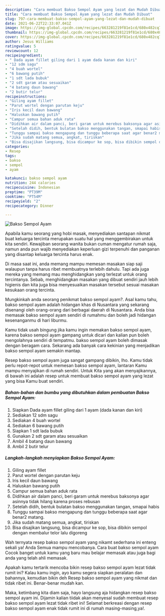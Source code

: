 ```yaml
---
description: "Cara membuat Bakso Sempol Ayam yang lezat dan Mudah Dibuat"
title: "Cara membuat Bakso Sempol Ayam yang lezat dan Mudah Dibuat"
slug: 797-cara-membuat-bakso-sempol-ayam-yang-lezat-dan-mudah-dibuat
date: 2021-06-22T22:33:07.041Z
image: https://img-global.cpcdn.com/recipes/663281219f81e1cd/680x482cq70/bakso-sempol-ayam-foto-resep-utama.jpg
thumbnail: https://img-global.cpcdn.com/recipes/663281219f81e1cd/680x482cq70/bakso-sempol-ayam-foto-resep-utama.jpg
cover: https://img-global.cpcdn.com/recipes/663281219f81e1cd/680x482cq70/bakso-sempol-ayam-foto-resep-utama.jpg
author: Jesus Williams
ratingvalue: 5
reviewcount: 12
recipeingredient:
- " Dada ayam fillet giling dari 1 ayam dada kanan dan kiri"
- "12 sdm sagu"
- "4 buah wortel"
- "6 bawang putih"
- "1 sdt lada bubuk"
- "2 sdt garam atau sesuaikan"
- "4 batang daun bawang"
- "2 butir telur"
recipeinstructions:
- "Giling ayam fillet"
- "Parut wortel dengan parutan keju"
- "Iris kecil daun bawang"
- "Haluskan bawang putih"
- "Campur semua bahan aduk rata"
- "Didihkan air dalam panci, beri garam untuk merebus baksonya agar asinnya tidak hilang karena proses rebusan"
- "Setelah didih, bentuk bulatan bakso menggunakan tangan, smapai habis"
- "Tunggu sampai bakso mengapung dan tunggu beberapa saat agar benar2 matang."
- "Jika sudah matang semua, angkat, tiriskan"
- "Bisa disajikan langsung, bisa dicampur ke sop, bisa dibikin sempol dengan membalur telor lalu digoreng"
categories:
- Resep
tags:
- bakso
- sempol
- ayam

katakunci: bakso sempol ayam 
nutrition: 244 calories
recipecuisine: Indonesian
preptime: "PT39M"
cooktime: "PT54M"
recipeyield: "2"
recipecategory: Dinner

---
```



![Bakso Sempol Ayam](https://img-global.cpcdn.com/recipes/663281219f81e1cd/680x482cq70/bakso-sempol-ayam-foto-resep-utama.jpg)

Apabila kamu seorang yang hobi masak, menyediakan santapan nikmat buat keluarga tercinta merupakan suatu hal yang menggembirakan untuk kita sendiri. Kewajiban seorang  wanita bukan cuman mengatur rumah saja, namun anda pun wajib menyediakan keperluan gizi terpenuhi dan panganan yang disantap keluarga tercinta harus enak.

Di masa  saat ini, anda memang mampu memesan masakan siap saji walaupun tanpa harus ribet membuatnya terlebih dahulu. Tapi ada juga mereka yang memang mau menghidangkan yang terlezat untuk orang tercintanya. Sebab, menghidangkan masakan yang dibuat sendiri jauh lebih higienis dan kita juga bisa menyesuaikan masakan tersebut sesuai masakan kesukaan orang tercinta. 



Mungkinkah anda seorang penikmat bakso sempol ayam?. Asal kamu tahu, bakso sempol ayam adalah hidangan khas di Nusantara yang sekarang disenangi oleh orang-orang dari berbagai daerah di Nusantara. Anda bisa memasak bakso sempol ayam sendiri di rumahmu dan boleh jadi hidangan kesenanganmu di hari liburmu.

Kamu tidak usah bingung jika kamu ingin memakan bakso sempol ayam, karena bakso sempol ayam gampang untuk dicari dan kalian pun boleh mengolahnya sendiri di tempatmu. bakso sempol ayam boleh dimasak dengan beragam cara. Sekarang ada banyak cara kekinian yang menjadikan bakso sempol ayam semakin mantap.

Resep bakso sempol ayam juga sangat gampang dibikin, lho. Kamu tidak perlu repot-repot untuk memesan bakso sempol ayam, lantaran Kamu mampu menyajikan di rumah sendiri. Untuk Kita yang akan menyajikannya, di bawah ini adalah resep untuk membuat bakso sempol ayam yang lezat yang bisa Kamu buat sendiri.

<!--inarticleads1-->

##### Bahan-bahan dan bumbu yang dibutuhkan dalam pembuatan Bakso Sempol Ayam:

1. Siapkan  Dada ayam fillet giling dari 1 ayam (dada kanan dan kiri)
1. Sediakan 12 sdm sagu
1. Sediakan 4 buah wortel
1. Sediakan 6 bawang putih
1. Siapkan 1 sdt lada bubuk
1. Gunakan 2 sdt garam atau sesuaikan
1. Ambil 4 batang daun bawang
1. Ambil 2 butir telur




<!--inarticleads2-->

##### Langkah-langkah menyiapkan Bakso Sempol Ayam:

1. Giling ayam fillet
1. Parut wortel dengan parutan keju
1. Iris kecil daun bawang
1. Haluskan bawang putih
1. Campur semua bahan aduk rata
1. Didihkan air dalam panci, beri garam untuk merebus baksonya agar asinnya tidak hilang karena proses rebusan
1. Setelah didih, bentuk bulatan bakso menggunakan tangan, smapai habis
1. Tunggu sampai bakso mengapung dan tunggu beberapa saat agar benar2 matang.
1. Jika sudah matang semua, angkat, tiriskan
1. Bisa disajikan langsung, bisa dicampur ke sop, bisa dibikin sempol dengan membalur telor lalu digoreng




Wah ternyata resep bakso sempol ayam yang nikamt sederhana ini enteng sekali ya! Anda Semua mampu mencobanya. Cara buat bakso sempol ayam Cocok banget untuk kamu yang baru mau belajar memasak atau juga bagi anda yang telah ahli memasak.

Apakah kamu tertarik mencoba bikin resep bakso sempol ayam lezat tidak rumit ini? Kalau kamu ingin, ayo kamu segera siapkan peralatan dan bahannya, kemudian bikin deh Resep bakso sempol ayam yang nikmat dan tidak ribet ini. Benar-benar mudah kan. 

Maka, ketimbang kita diam saja, hayo langsung aja hidangkan resep bakso sempol ayam ini. Dijamin kalian tiidak akan menyesal sudah membuat resep bakso sempol ayam lezat tidak ribet ini! Selamat berkreasi dengan resep bakso sempol ayam enak tidak rumit ini di rumah masing-masing,ya!.

